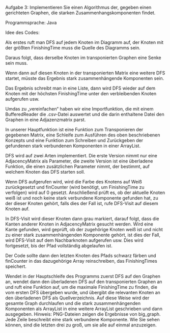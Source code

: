Aufgabe 3: 
Implementieren Sie einen Algorithmus der, gegeben einen gerichteten Graphen, die starken Zusammenhangskomponenten findet. 

Programmsprache: Java

Idee des Codes:

Als erstes ruft man DFS auf jedem Knoten im Diagramm auf, der Knoten mit der größten FinishingTime muss die Quelle des Diagramms sein.


Daraus folgt, dass derselbe Knoten im transponierten Graphen eine Senke sein muss. 

Wenn dann auf diesen Knoten in der transponierten Matrix eine weitere DFS startet, müsste das Ergebnis stark zusammenhängende Komponenten sein. 

Das Ergebnis schreibt man in eine Liste, dann wird DFS wieder auf dem Knoten mit der höchsten FinishingTime unter den verbleibenden Knoten aufgerufen usw. 

Umdas zu „vereinfachen“ haben wir eine Importfunktion, die mit einem BufferedReader die .csv-Datei auswertet und die darin enthaltene Datei den Graphen in eine Adjazenzmatrix parst.

In unserer Hauptfunktion ist eine Funktion zum Transponieren der gegebenen Matrix, eine Schleife zum Ausführen des oben beschriebenen Konzepts und eine Funktion zum Schreiben und Zurückgeben der gefundenen stark verbundenen Komponenten in einer ArrayList. 

DFS wird auf zwei Arten implementiert. Die erste Version nimmt nur eine AdjacencyMatrix als Parameter, die zweite Version ist eine überladene Funktion, die einen zusätzlichen Parameter nimmt, der bestimmt, auf welchem ​​Knoten das DFS starten soll. 

Wenn DFS aufgerufen wird, wird die Farbe des Knotens auf Weiß zurückgesetzt und finCounter (wird benötigt, um FinishingTime zu verfolgen) wird auf 0 gesetzt. 
Anschließend prüft es, ob der aktuelle Knoten weiß ist und noch keine stark verbundene Komponente gefunden hat, zu der dieser Knoten gehört, falls dies der Fall ist, rufe DFS-Visit auf diesem Knoten auf.

In DFS-Visit wird dieser Knoten dann grau markiert, darauf folgt, dass die Kanten anderer Knoten in AdjacencyMatrix gesucht werden. 
Wird eine Kante gefunden, wird geprüft, ob der zugehörige Knoten weiß ist und nicht zu einer stark zusammenhängenden Komponente gehört, ist dies der Fall, wird DFS-Visit auf dem Nachbarknoten aufgerufen usw. Dies wird fortgesetzt, bis der Pfad vollständig abgelaufen ist. 

Der Code sollte dann den letzten Knoten des Pfads schwarz färben und finCounter in das dazugehörige Array reinschreiben, das FinishingTimes speichert.

Wendet in der Hauptschleife des Programms zuerst DFS auf den Graphen an, wendet dann den überladenen DFS auf den transponierten Graphen an und ruft eine Funktion auf, um die maximale FinishingTime zu finden, die vom ersten DFS übergeben wurde, und übergibt die relevanten Knoten an den überladenen DFS als Quellverzeichnis. 
Auf diese Weise wird der gesamte Graph durchlaufen und die stark zusammenhängenden Komponenten als ArrayList in eine weitere ArrayList geschrieben und dann ausgegeben.
Hinweis: PNG-Dateien zeigen die Ergebnisse von big_graph. Jede Zeile beschreibt eine stark verbundene Komponente. Wie Sie sehen können, sind die letzten drei zu groß, um sie alle auf einmal anzuzeigen.
